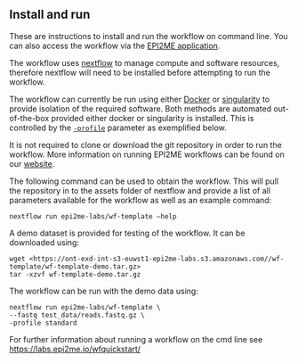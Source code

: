 ## Install and run

<!---Nextflow text remains the same across workflows, update example cmd and demo data sections.--->

These are instructions to install and run the workflow on command line. You can also access the workflow via the [EPI2ME application](https://labs.epi2me.io/downloads/).  

The workflow uses [nextflow](https://www.nextflow.io/) to manage compute and software resources, therefore nextflow will need to be installed before attempting to run the workflow. 

The workflow can currently be run using either [Docker](https://www.docker.com/products/docker-desktop) or
[singularity](https://docs.sylabs.io/guides/3.0/user-guide/index.html) to provide isolation of 
the required software. Both methods are automated out-of-the-box provided 
either docker or singularity is installed. This is controlled by the [`-profile`](https://www.nextflow.io/docs/latest/config.html#config-profiles) parameter as exemplified below. 

It is not required to clone or download the git repository in order to run the workflow. 
More information on running EPI2ME workflows can be found on our [website](https://labs.epi2me.io/wfindex).

The following command can be used to obtain the workflow. This will pull the repository in to the assets folder of nextflow and provide a list of all parameters available for the workflow as well as an example command:

```
nextflow run epi2me-labs/wf-template –help 
```
A demo dataset is provided for testing of the workflow. It can be downloaded using: 
```
wget <https://ont-exd-int-s3-euwst1-epi2me-labs.s3.amazonaws.com//wf-template/wf-template-demo.tar.gz> 
tar -xzvf wf-template-demo.tar.gz 
```
The workflow can be run with the demo data using: 
```
nextflow run epi2me-labs/wf-template \ 
--fastq test_data/reads.fastq.gz \
-profile standard 
```
For further information about running a workflow on the cmd line see https://labs.epi2me.io/wfquickstart/  
